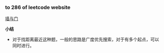 ### to 286 of leetcode website

[墙与门](https://leetcode-cn.com/problems/walls-and-gates/)

**小结**
- 对于找距离最近这种题，一般的思路是广度优先搜索，对于有多个起点，可以同时进行。